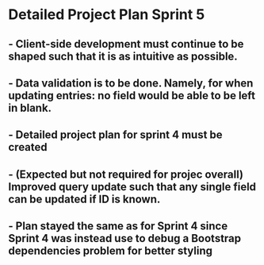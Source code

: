 # Detailed Project Plan Sprint 5

## - Client-side development must continue to be shaped such that it is as intuitive as possible.

## - Data validation is to be done. Namely, for when updating entries: no field would be able to be left in blank.

## - Detailed project plan for sprint 4 must be created

## - (Expected but not required for projec overall) Improved query update such that any single field can be updated if ID is known.

## - Plan stayed the same as for Sprint 4 since Sprint 4 was instead use to debug a Bootstrap dependencies problem for better styling
